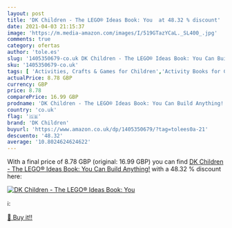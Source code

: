```yaml
---
layout: post
title: 'DK Children - The LEGO® Ideas Book: You  at 48.32 % discount'
date: 2021-04-03 21:15:37
image: 'https://m.media-amazon.com/images/I/519GTazYCaL._SL400_.jpg'
comments: true
category: ofertas
author: 'tole.es'
slug: '1405350679-co.uk DK Children - The LEGO® Ideas Book: You Can Build...'
sku: '1405350679-co.uk'
tags: [ 'Activities, Crafts & Games for Children','Activity Books for Children','Books','Childrens Books','Childrens Books on Crafts & Hobbies','Childrens Books on Model Making','dk children','lego®', ]
actualPrice: 8.78 GBP
currency: GBP
price: 8.78
comparePrice: 16.99 GBP
prodname: 'DK Children - The LEGO® Ideas Book: You Can Build Anything!'
country: 'co.uk'
flag: '🇬🇧'
brand: 'DK Children'
buyurl: 'https://www.amazon.co.uk/dp/1405350679/?tag=tolees0a-21'
descuento: '48.32'
average: '10.8024624624622'
---
```


With a final price of 8.78 GBP (original: 16.99 GBP) you can find [DK Children - The LEGO® Ideas Book: You Can Build Anything!](https://www.amazon.co.uk/dp/1405350679/?tag=tolees0a-21) with a  48.32 % discount here:

[![DK Children - The LEGO® Ideas Book: You ](https://m.media-amazon.com/images/I/519GTazYCaL._SL400_.jpg)](https://www.amazon.co.uk/dp/1405350679/?tag=tolees0a-21)

ℹ️:


[🛒 Buy it!!](https://www.amazon.co.uk/dp/1405350679/?tag=tolees0a-21)
